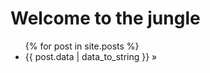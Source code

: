 ---
---

# Welcome to the jungle

<ul class="posts">
  {% for post in site.posts %}
    <li>
      <span>{{ post.data | data_to_string }}</span>
      &raquo;
      <a href="{{ post.url }}>{{ post.title }}</a>
    </li>
  {% endfor %}
</ul>

<hr>

